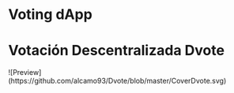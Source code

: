 # Voting dApp

<h1> Votación Descentralizada Dvote </h1>
![Preview](https://github.com/alcamo93/Dvote/blob/master/CoverDvote.svg)
 
